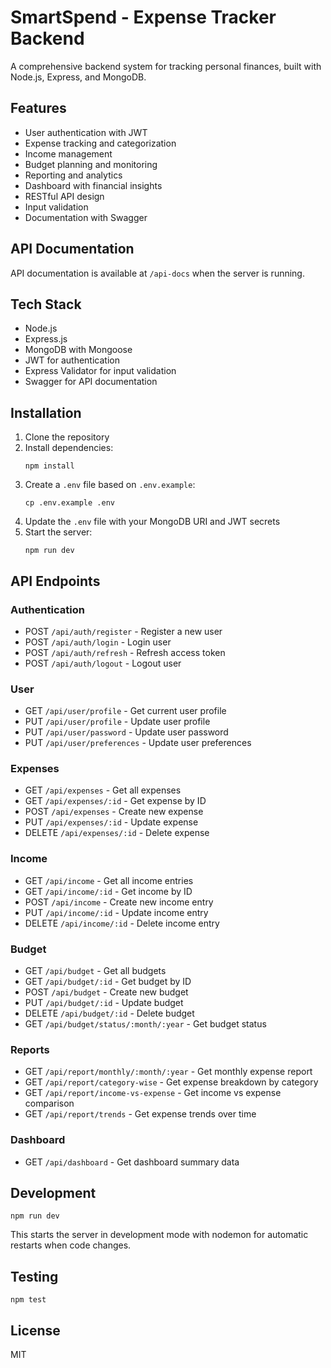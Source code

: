 # SmartSpend - Expense Tracker Backend

A comprehensive backend system for tracking personal finances, built with Node.js, Express, and MongoDB.

## Features

- User authentication with JWT
- Expense tracking and categorization
- Income management
- Budget planning and monitoring
- Reporting and analytics
- Dashboard with financial insights
- RESTful API design
- Input validation
- Documentation with Swagger

## API Documentation

API documentation is available at `/api-docs` when the server is running.

## Tech Stack

- Node.js
- Express.js
- MongoDB with Mongoose
- JWT for authentication
- Express Validator for input validation
- Swagger for API documentation

## Installation

1. Clone the repository
2. Install dependencies:
   ```
   npm install
   ```
3. Create a `.env` file based on `.env.example`:
   ```
   cp .env.example .env
   ```
4. Update the `.env` file with your MongoDB URI and JWT secrets
5. Start the server:
   ```
   npm run dev
   ```

## API Endpoints

### Authentication
- POST `/api/auth/register` - Register a new user
- POST `/api/auth/login` - Login user
- POST `/api/auth/refresh` - Refresh access token
- POST `/api/auth/logout` - Logout user

### User
- GET `/api/user/profile` - Get current user profile
- PUT `/api/user/profile` - Update user profile
- PUT `/api/user/password` - Update user password
- PUT `/api/user/preferences` - Update user preferences

### Expenses
- GET `/api/expenses` - Get all expenses
- GET `/api/expenses/:id` - Get expense by ID
- POST `/api/expenses` - Create new expense
- PUT `/api/expenses/:id` - Update expense
- DELETE `/api/expenses/:id` - Delete expense

### Income
- GET `/api/income` - Get all income entries
- GET `/api/income/:id` - Get income by ID
- POST `/api/income` - Create new income entry
- PUT `/api/income/:id` - Update income entry
- DELETE `/api/income/:id` - Delete income entry

### Budget
- GET `/api/budget` - Get all budgets
- GET `/api/budget/:id` - Get budget by ID
- POST `/api/budget` - Create new budget
- PUT `/api/budget/:id` - Update budget
- DELETE `/api/budget/:id` - Delete budget
- GET `/api/budget/status/:month/:year` - Get budget status

### Reports
- GET `/api/report/monthly/:month/:year` - Get monthly expense report
- GET `/api/report/category-wise` - Get expense breakdown by category
- GET `/api/report/income-vs-expense` - Get income vs expense comparison
- GET `/api/report/trends` - Get expense trends over time

### Dashboard
- GET `/api/dashboard` - Get dashboard summary data

## Development

```
npm run dev
```

This starts the server in development mode with nodemon for automatic restarts when code changes.

## Testing

```
npm test
```

## License

MIT
